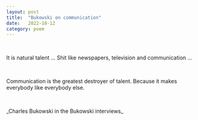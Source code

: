 ```yaml
---
layout: post
title:  "Bukowski on communication"
date:   2022-10-12 
category: poem
---
```

<p>&nbsp;</p>
It is natural talent … Shit like newspapers, television and communication …
<p>&nbsp;</p>
Communication is the greatest destroyer of talent. Because it makes everybody like everybody else.
<p>&nbsp;</p>
_Charles Bukowski in the Bukowski interviews_